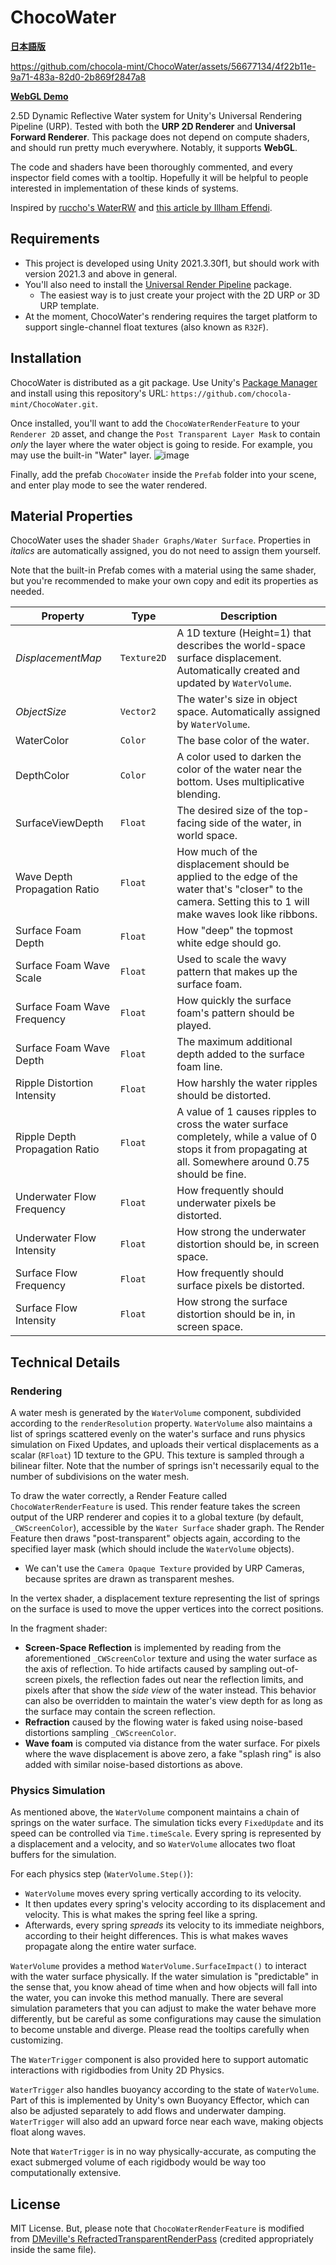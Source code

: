 # ChocoWater

**[日本語版](<README (jp).md>)**

https://github.com/chocola-mint/ChocoWater/assets/56677134/4f22b11e-9a71-483a-82d0-2b869f2847a8


**[WebGL Demo](https://chocola-mint.itch.io/chocowater-demo)**

2.5D Dynamic Reflective Water system for Unity's Universal Rendering Pipeline (URP). Tested with both the **URP 2D Renderer** and **Universal Forward Renderer**. This package does not depend on compute shaders, and should run pretty much everywhere. Notably, it supports **WebGL**.

The code and shaders have been thoroughly commented, and every inspector field comes with a tooltip. Hopefully it will be helpful to people interested in implementation of these kinds of systems.

Inspired by [ruccho's WaterRW](https://github.com/ruccho/WaterRW/) and [this article by Illham Effendi](https://ilhamhe.medium.com/dynamic-2d-water-in-unity-8d897852ee01).

## Requirements

* This project is developed using Unity 2021.3.30f1, but should work with version 2021.3 and above in general.
* You'll also need to install the [Universal Render Pipeline](https://docs.unity3d.com/Packages/com.unity.render-pipelines.universal@12.1/manual/index.html) package.
    * The easiest way is to just create your project with the 2D URP or 3D URP template.
* At the moment, ChocoWater's rendering requires the target platform to support single-channel float textures (also known as `R32F`).

## Installation
ChocoWater is distributed as a git package. Use Unity's [Package Manager](https://docs.unity3d.com/Manual/upm-ui-giturl.html) and install using this repository's URL: `https://github.com/chocola-mint/ChocoWater.git`.

Once installed, you'll want to add the `ChocoWaterRenderFeature` to your `Renderer 2D` asset, and change the `Post Transparent Layer Mask` to contain *only* the layer where the water object is going to reside. For example, you may use the built-in "Water" layer.
![image](https://github.com/chocola-mint/ChocoWater/assets/56677134/98c45379-2b7a-43e6-9716-320ba3926829)

Finally, add the prefab `ChocoWater` inside the `Prefab` folder into your scene, and enter play mode to see the water rendered.

## Material Properties

ChocoWater uses the shader `Shader Graphs/Water Surface`. Properties in *italics* are automatically assigned, you do not need to assign them yourself.

Note that the built-in Prefab comes with a material using the same shader, but you're recommended to make your own copy and edit its properties as needed.

| Property                        | Type        | Description                                                                   |
| ------------------------------- | ----------- | ----------------------------------------------------------------------------- |
| *DisplacementMap*               | `Texture2D `| A 1D texture (Height=1) that describes the world-space surface displacement. Automatically created and updated by `WaterVolume`.      
| *ObjectSize*                    | `Vector2`   | The water's size in object space. Automatically assigned by `WaterVolume`.
| WaterColor                      | `Color`     | The base color of the water.
| DepthColor                      | `Color`     | A color used to darken the color of the water near the bottom. Uses multiplicative blending.
| SurfaceViewDepth                | `Float`     | The desired size of the top-facing side of the water, in world space.
| Wave Depth Propagation Ratio    | `Float`     | How much of the displacement should be applied to the edge of the water that's "closer" to the camera. Setting this to 1 will make waves look like ribbons.
| Surface Foam Depth              | `Float`     | How "deep" the topmost white edge should go.
| Surface Foam Wave Scale         | `Float`     | Used to scale the wavy pattern that makes up the surface foam.
| Surface Foam Wave Frequency     | `Float`     | How quickly the surface foam's pattern should be played.
| Surface Foam Wave Depth         | `Float`     | The maximum additional depth added to the surface foam line.
| Ripple Distortion Intensity     | `Float`     | How harshly the water ripples should be distorted.
| Ripple Depth Propagation Ratio  | `Float`     | A value of 1 causes ripples to cross the water surface completely, while a value of 0 stops it from propagating at all. Somewhere around 0.75 should be fine.
| Underwater Flow Frequency        | `Float`     | How frequently should underwater pixels be distorted.
| Underwater Flow Intensity        | `Float`     | How strong the underwater distortion should be, in screen space.
| Surface Flow Frequency           | `Float`     | How frequently should surface pixels be distorted.
| Surface Flow Intensity           | `Float`     | How strong the surface distortion should be in, in screen space.

## Technical Details

### Rendering

A water mesh is generated by the `WaterVolume` component, subdivided according to the `renderResolution` property. `WaterVolume` also maintains a list of springs scattered evenly on the water's surface and runs physics simulation on Fixed Updates, and uploads their vertical displacements as a scalar (`RFloat`) 1D texture to the GPU. This texture is sampled through a bilinear filter. Note that the number of springs isn't necessarily equal to the number of subdivisions on the water mesh.

To draw the water correctly, a Render Feature called `ChocoWaterRenderFeature` is used. This render feature takes the screen output of the URP renderer and copies it to a global texture (by default, `_CWScreenColor`), accessible by the `Water Surface` shader graph. The Render Feature then draws "post-transparent" objects again, according to the specified layer mask (which should include the `WaterVolume` objects).
* We can't use the `Camera Opaque Texture` provided by URP Cameras, because sprites are drawn as transparent meshes.

In the vertex shader, a displacement texture representing the list of springs on the surface is used to move the upper vertices into the correct positions.

In the fragment shader:
* **Screen-Space Reflection** is implemented by reading from the aforementioned `_CWScreenColor` texture and using the water surface as the axis of reflection. To hide artifacts caused by sampling out-of-screen pixels, the reflection fades out near the reflection limits, and pixels after that show the *side view* of the water instead. This behavior can also be overridden to maintain the water's view depth for as long as the surface may contain the screen reflection.
* **Refraction** caused by the flowing water is faked using noise-based distortions sampling `_CWScreenColor`.
* **Wave foam** is computed via distance from the water surface. For pixels where the wave displacement is above zero, a fake "splash ring" is also added with similar noise-based distortions as above.


### Physics Simulation

As mentioned above, the `WaterVolume` component maintains a chain of springs on the water surface. The simulation ticks every `FixedUpdate` and its speed can be controlled via `Time.timeScale`. Every spring is represented by a displacement and a velocity, and so `WaterVolume` allocates two float buffers for the simulation.

For each physics step (`WaterVolume.Step()`):
* `WaterVolume` moves every spring vertically according to its velocity.
* It then updates every spring's velocity according to its displacement and velocity. This is what makes the spring feel like a spring.
* Afterwards, every spring *spreads* its velocity to its immediate neighbors, according to their height differences. This is what makes waves propagate along the entire water surface.

`WaterVolume` provides a method `WaterVolume.SurfaceImpact()` to interact with the water surface physically. If the water simulation is "predictable" in the sense that, you know ahead of time when and how objects will fall into the water, you can invoke this method manually. There are several simulation parameters that you can adjust to make the water behave more differently, but be careful as some configurations may cause the simulation to become unstable and diverge. Please read the tooltips carefully when customizing.

The `WaterTrigger` component is also provided here to support automatic interactions with rigidbodies from Unity 2D Physics. 

`WaterTrigger` also handles buoyancy according to the state of `WaterVolume`. Part of this is implemented by Unity's own Buoyancy Effector, which can also be adjusted separately to add flows and underwater damping. `WaterTrigger` will also add an upward force near each wave, making objects float along waves.

Note that `WaterTrigger` is in no way physically-accurate, as computing the exact submerged volume of each rigidbody would be way too computationally extensive.

## License

MIT License. But, please note that `ChocoWaterRenderFeature` is modified from [DMeville's RefractedTransparentRenderPass](https://github.com/DMeville/RefractedTransparentRenderPass) (credited appropriately inside the same file).
